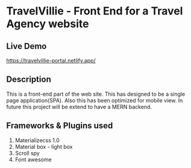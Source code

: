 # TravelVillie - Front End for a Travel Agency website

## Live Demo
https://travelvillie-portal.netlify.app/

## Description
This is a front-end part of the web site. This has designed to be a single page application(SPA). Also this has been optimized for mobile view. In future this project will be extend to have a MERN backend.

## Frameworks & Plugins used
1. Materializecss 1.0 
2. Material box - light box
3. Scroll spy
4. Font awesome


